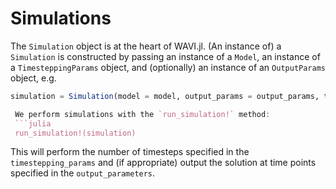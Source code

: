 # Simulations
The `Simulation` object is at the heart of WAVI.jl. (An instance of) a `Simulation` is constructed by passing an instance of a `Model`, an instance of a `TimesteppingParams` object, and (optionally) an instance of an `OutputParams` object, e.g.
```julia
simulation = Simulation(model = model, output_params = output_params, timestepping_params = timestepping_params)

 We perform simulations with the `run_simulation!` method:
 ```julia 
 run_simulation!(simulation)
 ```
 This will perform the number of timesteps specified in the `timestepping_params` and (if appropriate) output the solution at time points specified in the `output_parameters`.